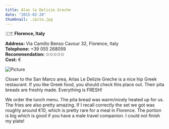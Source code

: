 ```yaml
---
title: Alas le Delizie Greche
date: "2015-02-28"
thumbnail: ./pita.jpg
---
```

🇮🇹 **Florence, Italy**

**Address:** Via Camillo Benso Cavour 32, Florence, Italy  
**Telephone:** +39 055 268059  
**Recommendation:** ✩✩✩✩✩  
**Cost:** €

![Picture](https://hola-yolo.weebly.com/uploads/4/8/2/0/48209285/5366070_orig.jpg)

Closer to the San Marco area, Arlas Le Delizie Greche is a nice hip Greek restaurant. If you like Greek food, you should check this place out. Their pita breads are freshly made. Everything is FRESH!

We order the lunch menu. The pita bread was warm/nicely heated up for us. The fries are also pretty amazing. If I recall correctly the set we got was roughly around €10, which is pretty rare for a meal in Florence. The portion is big which is good if you have a male travel companion. I could not finish my plate!